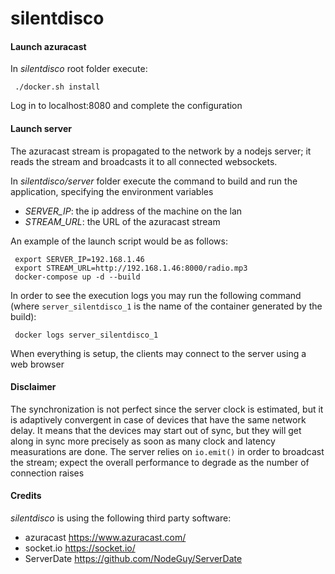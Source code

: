 silentdisco
===========

#### Launch azuracast

In _silentdisco_ root folder execute:

     ./docker.sh install

Log in to localhost:8080 and complete the configuration


#### Launch server

The azuracast stream is propagated to the network by a nodejs server; it reads the stream and broadcasts it to all connected websockets.


In _silentdisco/server_ folder execute the command to build and run the application, specifying the environment variables 
 * _SERVER_IP_: the ip address of the machine on the lan
 * _STREAM_URL_: the URL of the azuracast stream
 
 An example of the launch script would be as follows:
 

     export SERVER_IP=192.168.1.46
     export STREAM_URL=http://192.168.1.46:8000/radio.mp3
     docker-compose up -d --build
     
In order to see the execution logs you may run the following command (where `server_silentdisco_1` is the name of the container generated by the build):

     docker logs server_silentdisco_1

When everything is setup, the clients may connect to the server using a web browser

#### Disclaimer

The synchronization is not perfect since the server clock is estimated, but it is adaptively convergent in case of devices that have the same network delay.
It means that the devices may start out of sync, but they will get along in sync more precisely as soon as many clock and latency measurations are done.
The server relies on `io.emit()` in order to broadcast the stream; expect the overall performance to degrade as the number of connection raises

#### Credits

_silentdisco_ is using the following third party software:

* azuracast https://www.azuracast.com/
* socket.io https://socket.io/
* ServerDate https://github.com/NodeGuy/ServerDate
